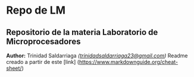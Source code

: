 
# Repo de LM
## Repositorio de la materia Laboratorio de Microprocesadores
**Author:** Trinidad Saldarriaga *(trinidadsaldarriaga23@gmail.com)*
Readme creado a partir de este [link] (https://www.markdownguide.org/cheat-sheet/)
